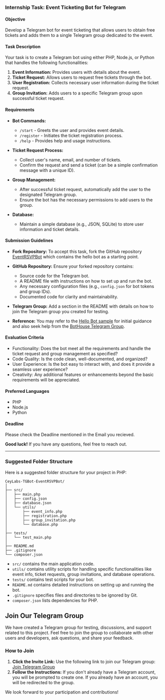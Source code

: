 ### Internship Task: Event Ticketing Bot for Telegram

#### Objective
Develop a Telegram bot for event ticketing that allows users to obtain free tickets and adds them to a single Telegram group dedicated to the event.

#### Task Description
Your task is to create a Telegram bot using either PHP, Node.js, or Python that handles the following functionalities:
1. **Event Information:** Provides users with details about the event.
2. **Ticket Request:** Allows users to request free tickets through the bot.
3. **User Registration:** Collects necessary user information during the ticket request.
4. **Group Invitation:** Adds users to a specific Telegram group upon successful ticket request.

#### Requirements
- **Bot Commands:**
  - `/start` - Greets the user and provides event details.
  - `/register` - Initiates the ticket registration process.
  - `/help` - Provides help and usage instructions.

- **Ticket Request Process:**
  - Collect user's name, email, and number of tickets.
  - Confirm the request and send a ticket (can be a simple confirmation message with a unique ID).

- **Group Management:**
  - After successful ticket request, automatically add the user to the designated Telegram group.
  - Ensure the bot has the necessary permissions to add users to the group.

- **Database:**
  - Maintain a simple database (e.g., JSON, SQLite) to store user information and ticket details.

#### Submission Guidelines
- **Fork Repository:** To accept this task, fork the GitHub repository [EventRSVPBot]([https://github.com/CeyLabs-TGBot-EventRSVPBot](https://github.com/CeyLabs/CeyLabs-Intern-TGBot-EventRSVP/)) which contains the hello bot as a starting point.
- **GitHub Repository:** Ensure your forked repository contains:
  - Source code for the Telegram bot.
  - A README file with instructions on how to set up and run the bot.
  - Any necessary configuration files (e.g., `config.json` for bot tokens and group IDs).
  - Documented code for clarity and maintainability.

- **Telegram Group:** Add a section in the README with details on how to join the Telegram group you created for testing.

- **Reference:** You may refer to the [Hello Bot sample](https://core.telegram.org/bots/samples/hellobot) for initial guidance and also seek help from the [BotHouse Telegram Group](https://t.me/BotHouse).

#### Evaluation Criteria
- Functionality: Does the bot meet all the requirements and handle the ticket request and group management as specified?
- Code Quality: Is the code clean, well-documented, and organized?
- User Experience: Is the bot easy to interact with, and does it provide a seamless user experience?
- Creativity: Any additional features or enhancements beyond the basic requirements will be appreciated.

#### Preferred Languages
- PHP
- Node.js
- Python

#### Deadline
Please check the Deadline mentioned in the Email you recieved.

**Good luck!** If you have any questions, feel free to reach out.

---

### Suggested Folder Structure

Here is a suggested folder structure for your project in PHP:

```
CeyLabs-TGBot-EventRSVPBot/
│
├── src/
│   ├── main.php
│   ├── config.json
│   ├── database.json
│   └── utils/
│       ├── event_info.php
│       ├── registration.php
│       ├── group_invitation.php
│       └── database.php
│
├── tests/
│   └── test_main.php
│
├── README.md
├── .gitignore
└── composer.json
```

- `src/` contains the main application code.
- `utils/` contains utility scripts for handling specific functionalities like event info, ticket requests, group invitations, and database operations.
- `tests/` contains test scripts for your bot.
- `README.md` contains detailed instructions on setting up and running the bot.
- `.gitignore` specifies files and directories to be ignored by Git.
- `composer.json` lists dependencies for PHP.



## Join Our Telegram Group

We have created a Telegram group for testing, discussions, and support related to this project. Feel free to join the group to collaborate with other users and developers, ask questions, and share your feedback.

### How to Join

1. **Click the Invite Link:** Use the following link to join our Telegram group: [Join Telegram Group](https://t.me/+QJe-QXCJDPtkNDc1)
2. **Follow the Instructions:** If you don't already have a Telegram account, you will be prompted to create one. If you already have an account, you will be redirected to the group.

We look forward to your participation and contributions!

